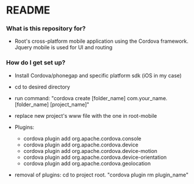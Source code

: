 # README #

### What is this repository for? ###

* Root's cross-platform mobile application using the Cordova framework. Jquery mobile is used for UI and routing

### How do I get set up? ###

* Install Cordova/phonegap and specific platform sdk (iOS in my case)
* cd to desired directory
* run command:  "cordova create [folder_name] com.your_name.[folder_name] [project_name]"
* replace new project's www file with the one in root-mobile
* Plugins: 
    * cordova plugin add org.apache.cordova.console 
    * cordova plugin add org.apache.cordova.device 
    * cordova plugin add org.apache.cordova.device-motion 
    * cordova plugin add org.apache.cordova.device-orientation 
    * cordova plugin add org.apache.cordova.geolocation

* removal of plugins:  cd to project root.  "cordova plugin rm plugin_name"